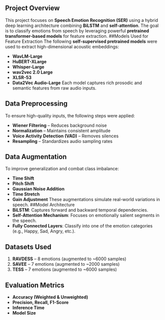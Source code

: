 ## Project Overview
This project focuses on **Speech Emotion Recognition (SER)** using a hybrid deep learning architecture combining **BiLSTM** and **self-attention**. The goal is to classify emotions from speech by leveraging powerful **pretrained transformer-based models** for feature extraction.
##Models Used for Feature Extraction
The following **self-supervised pretrained models** were used to extract high-dimensional acoustic embeddings:
* **WavLM-Large**
* **HuBERT-XLarge**
* **Whisper-Large**
* **wav2vec 2.0 Large**
* **XLSR-53**
* **Data2Vec Audio-Large**
Each model captures rich prosodic and semantic features from raw audio inputs.
## Data Preprocessing
To ensure high-quality inputs, the following steps were applied:
* **Wiener Filtering** – Reduces background noise
* **Normalization** – Maintains consistent amplitude
* **Voice Activity Detection (VAD)** – Removes silences
* **Resampling** – Standardizes audio sampling rates
## Data Augmentation
To improve generalization and combat class imbalance:
* **Time Shift**
* **Pitch Shift**
* **Gaussian Noise Addition**
* **Time Stretch**
* **Gain Adjustment**
These augmentations simulate real-world variations in speech.
##Model Architecture
* **BiLSTM**: Captures forward and backward temporal dependencies.
* **Self-Attention Mechanism**: Focuses on emotionally salient segments in the speech.
* **Fully Connected Layers**: Classify into one of the emotion categories (e.g., Happy, Sad, Angry, etc.).
## Datasets Used
1. **RAVDESS** – 8 emotions (augmented to \~6000 samples)
2. **SAVEE** – 7 emotions (augmented to \~2000 samples)
3. **TESS** – 7 emotions (augmented to \~6000 samples)
## Evaluation Metrics
* **Accuracy (Weighted & Unweighted)**
* **Precision, Recall, F1-Score**
* **Inference Time**
* **Model Size**
